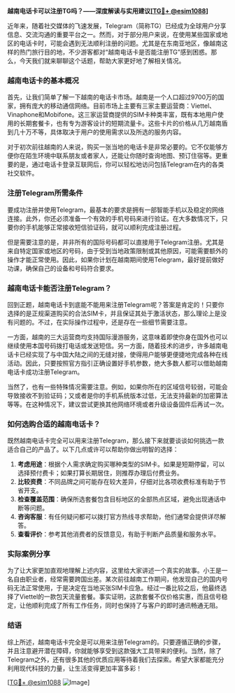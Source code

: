 **越南电话卡可以注册TG吗？——深度解读与实用建议[[TG💪+ @esim1088](https://t.me/s/esim1088)]**

近年来，随着社交媒体的飞速发展，Telegram（简称TG）已经成为全球用户分享信息、交流沟通的重要平台之一。然而，对于部分用户来说，在使用某些国家或地区的电话卡时，可能会遇到无法顺利注册的问题。尤其是在东南亚地区，像越南这样的热门旅行目的地，不少游客都对“越南电话卡是否能注册TG”感到困惑。那么，今天我们就来聊聊这个话题，帮助大家更好地了解相关情况。

### 越南电话卡的基本概况

首先，让我们简单了解一下越南的电话卡市场。越南是一个人口超过9700万的国家，拥有庞大的移动通信网络。目前市场上主要有三家主要运营商：Viettel、Vinaphone和Mobifone。这三家运营商提供的SIM卡种类丰富，既有本地用户使用的长期套餐卡，也有专为游客设计的短期流量卡。这些卡片的价格从几万越南盾到几十万不等，具体取决于用户的使用需求以及所选的服务内容。

对于初次前往越南的人来说，购买一张当地的电话卡是非常必要的。它不仅能够方便你在陌生环境中联系朋友或者家人，还能让你随时查询地图、预订住宿等。更重要的是，通过电话卡登录互联网后，你可以轻松地访问包括Telegram在内的各类社交软件。

### 注册Telegram所需条件

要成功注册并使用Telegram，最基本的要求是拥有一部智能手机以及稳定的网络连接。此外，你还必须准备一个有效的手机号码来进行验证。在大多数情况下，只要你的手机能够正常接收短信验证码，就可以顺利完成注册过程。

但是需要注意的是，并非所有的国际号码都可以直接用于Telegram注册。尤其是来自特定国家或地区的号码，由于受到当地政策限制或其他原因，可能需要额外的操作才能正常使用。因此，如果你计划在越南期间使用Telegram，最好提前做好功课，确保自己的设备和号码符合要求。

### 越南电话卡能否注册Telegram？

回到正题，越南电话卡到底能不能用来注册Telegram呢？答案是肯定的！只要你选择的是正规渠道购买的合法SIM卡，并且保证其处于激活状态，那么理论上是没有问题的。不过，在实际操作过程中，还是存在一些细节需要注意。

一方面，越南的三大运营商均支持国际漫游服务，这意味着即使你身在国外也可以继续使用本国号码拨打电话或发送短信。另一方面，随着技术的进步，许多越南电话卡已经实现了与中国大陆之间的无缝对接，使得用户能够更便捷地完成各种在线活动。因此，只要按照官方指引正确设置好手机参数，绝大多数人都可以借助越南电话卡成功注册Telegram。

当然了，也有一些特殊情况需要注意。例如，如果你所在的区域信号较弱，可能会导致接收不到验证码；又或者是你的手机系统版本过低，无法支持最新的加密算法等等。在这种情况下，建议尝试更换其他网络环境或者升级设备固件后再试一次。

### 如何选购合适的越南电话卡？

既然越南电话卡完全可以用来注册Telegram，那么接下来就要谈谈如何挑选一款适合自己的产品了。以下几点或许可以帮助你做出明智的选择：

1. **考虑用途**：根据个人需求确定购买哪种类型的SIM卡。如果是短期停留，可以选择预付费卡；如果打算长期居住，则推荐办理后付费业务。
2. **比较资费**：不同品牌之间可能存在较大差异，仔细对比各项收费标准有助于节省开支。
3. **检查覆盖范围**：确保所选套餐包含目标地区的全部热点区域，避免出现通话中断等问题。
4. **咨询客服**：有任何疑问都可以拨打官方热线寻求帮助，他们通常会提供详尽解答。
5. **查看评价**：参考其他消费者的反馈意见，有助于判断产品质量和服务水平。

### 实际案例分享

为了让大家更加直观地理解上述内容，这里给大家讲述一个真实的故事。小王是一名自由职业者，经常需要跨国出差。某次前往越南工作期间，他发现自己的国内号码无法正常使用，于是决定在当地买张SIM卡应急。经过一番比较之后，他最终选择了Viettel的一款包天流量套餐。事实证明，这款套餐不仅价格实惠，而且信号稳定，让他顺利完成了所有工作任务，同时也保持了与客户的即时通讯畅通无阻。

### 结语

综上所述，越南电话卡完全是可以用来注册Telegram的。只要遵循正确的步骤，并且注意避开潜在障碍，你就能够享受到这款强大工具带来的便利。当然，除了Telegram之外，还有很多其他的优质应用等待着我们去探索。希望大家都能充分利用现代科技的力量，让生活变得更加丰富多彩！

[[TG💪+ @esim1088](https://t.me/s/esim1088) ![Image](https://i.postimg.cc/4NQfJmqS/Snipaste-2025-05-13-00-14-12.png)]